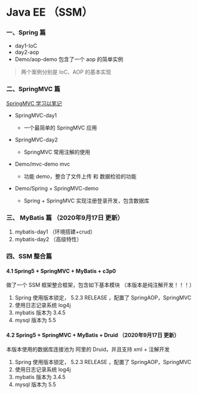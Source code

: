 # Java EE  （SSM）

### 一、Spring 篇  

- day1-IoC
- day2-aop  
- Demo/aop-demo  包含了一个 aop 的简单实例 

> 两个案例分别是 IoC、AOP 的基本实现  

### 二、SpringMVC 篇  

[SpringMVC 学习以笔记](https://www.yuque.com/u300253/learnjava/pqqu30)

- SpringMVC-day1   
  - 一个最简单的 SpringMVC 应用
- SpringMVC-day2
  - SpringMVC 常用注解的使用

- Demo/mvc-demo  mvc 
  - 功能 demo，整合了文件上传 和 数据检验的功能  
- Demo/Spring + SpringMVC-demo
  - Spring +  SpringMVC 实现注册登录开发，包含数据库

### 三、 MyBatis 篇 （2020年9月17日 更新）
1. mybatis-day1 （环境搭建+crud）
2. mybatis-day2 （高级特性）

### 四、SSM 整合篇
#### 4.1 Spring5 + SpringMVC + MyBatis + c3p0
做了一个 SSM 框架整合框架，包含如下基本模块   （本版本是纯注解开发！！！）  
1. Spring 使用版本锁定， 5.2.3 RELEASE  ，配置了 SpringAOP，SpringMVC  
2. 使用日志记录系统 log4j      
3. mybatis 版本为 3.4.5    
4. mysql 版本为 5.5   

#### 4.2 Spring5 + SpringMVC + MyBatis + Druid  （2020年9月17日 更新）
本版本使用的数据库连接池为 阿里的 Druid，并且支持 xml + 注解开发 
1. Spring 使用版本锁定， 5.2.3 RELEASE  ，配置了 SpringAOP，SpringMVC  
2. 使用日志记录系统 log4j      
3. mybatis 版本为 3.4.5    
4. mysql 版本为 5.5   